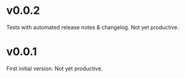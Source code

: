 # v0.0.2

Tests with automated release notes & changelog. Not yet productive.

# v0.0.1

First initial version. Not yet productive.